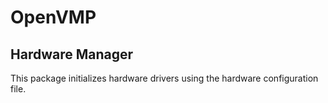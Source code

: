 # OpenVMP

## Hardware Manager

This package initializes hardware drivers using the hardware configuration
file.
